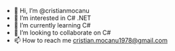 - 👋 Hi, I’m @cristianmocanu
- 👀 I’m interested in C# .NET
- 🌱 I’m currently learning C#
- 💞️ I’m looking to collaborate on C#
- 📫 How to reach me cristian.mocanu1978@gmail.com

<!---
cristianmocanu/cristianmocanu is a ✨ special ✨ repository because its `README.md` (this file) appears on your GitHub profile.
You can click the Preview link to take a look at your changes.
--->
